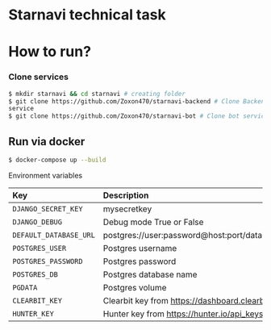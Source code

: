 # Starnavi technical task


# How to run?

### Clone services
```.sh
$ mkdir starnavi && cd starnavi # creating folder
$ git clone https://github.com/Zoxon470/starnavi-backend # Clone Backend 
service
$ git clone https://github.com/Zoxon470/starnavi-bot # Clone bot service
```


## Run via docker

```.bash
$ docker-compose up --build
```

Environment variables

| Key    | Description   |    Default value  |
| :---         |     :---      |          :--- |
| `DJANGO_SECRET_KEY`  | mysecretkey  | secret-key              |
| `DJANGO_DEBUG`  | Debug mode True or False  | True              |
| `DEFAULT_DATABASE_URL`  | postgres://user:password@host:port/database_name | postgres://postgres:postgres@db:5432/starnavi |
| `POSTGRES_USER`  | Postgres username |   postgres   |
| `POSTGRES_PASSWORD`  | Postgres password |  postgres    |
| `POSTGRES_DB`  | Postgres database name | starnavi |
| `PGDATA`  | Postgres volume | /var/lib/postgresql/data |
| `CLEARBIT_KEY`  | Clearbit key from https://dashboard.clearbit.com/api | |
| `HUNTER_KEY`  | Hunter key from https://hunter.io/api_keys |  |

